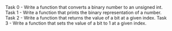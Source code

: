 Task  0 - Write a function that converts a binary number to an unsigned int.
Task 1 - Write a function that prints the binary representation of a number.
Task 2 - Write a function that returns the value of a bit at a given index.
Task 3 - Write a function that sets the value of a bit to 1 at a given index.

